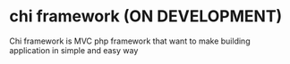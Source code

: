 # chi framework (ON DEVELOPMENT)
Chi framework is MVC php framework that want to make building application in simple and easy way

